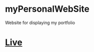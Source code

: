 # myPersonalWebSite
Website for displaying my portfolio

# [Live](https://sunjid-git.github.io/myPersonalWebSite/)
